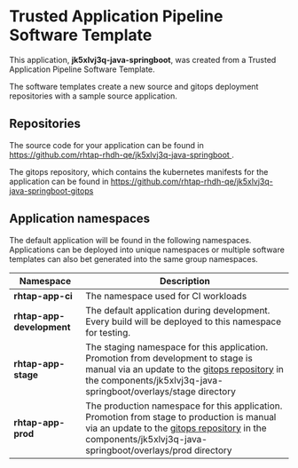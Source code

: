 # Trusted Application Pipeline Software Template

This application, **jk5xlvj3q-java-springboot**, was created from a Trusted Application Pipeline Software Template.

The software templates create a new source and gitops deployment repositories with a sample source application. 

## Repositories

The source code for your application can be found in [https://github.com/rhtap-rhdh-qe/jk5xlvj3q-java-springboot ](https://github.com/rhtap-rhdh-qe/jk5xlvj3q-java-springboot ).
 
The gitops repository, which contains the kubernetes manifests for the application can be found in 
[https://github.com/rhtap-rhdh-qe/jk5xlvj3q-java-springboot-gitops ](https://github.com/rhtap-rhdh-qe/jk5xlvj3q-java-springboot-gitops ) 

## Application namespaces 

The default application will be found in the following namespaces. Applications can be deployed into unique namespaces or multiple software templates can also bet generated into the same group namespaces.  

|  Namespace   |  Description   |  
| -------- | -------- |
| **rhtap-app-ci** | The namespace used for CI workloads |
| **rhtap-app-development** | The default application during development. Every build will be deployed to this namespace for testing. |
| **rhtap-app-stage** | The staging namespace for this application. Promotion from development to stage is manual via an update to the [gitops repository](https://github.com/rhtap-rhdh-qe/jk5xlvj3q-java-springboot-gitops ) in the components/jk5xlvj3q-java-springboot/overlays/stage directory |
| **rhtap-app-prod** | The production namespace for this application. Promotion from stage to production is manual via an update to the [gitops repository](https://github.com/rhtap-rhdh-qe/jk5xlvj3q-java-springboot-gitops ) in the components/jk5xlvj3q-java-springboot/overlays/prod directory |